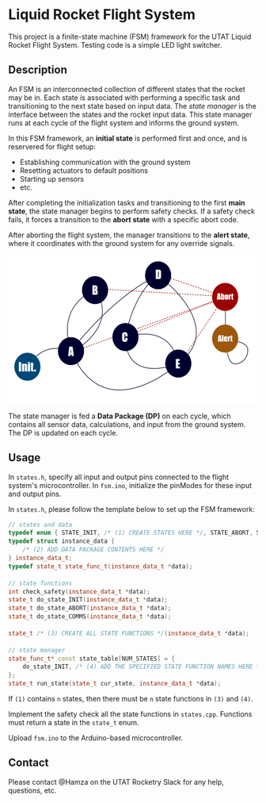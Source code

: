 # Liquid Rocket Flight System

This project is a finite-state machine (FSM) framework for the UTAT Liquid Rocket Flight System.
Testing code is a simple LED light switcher.

## Description

An FSM is an interconnected collection of different states that the rocket may be in. Each state
is associated with performing a specific task and transitioning to the next state based on input data.
The *state manager* is the interface between the states and the rocket input data. This state manager
runs at each cycle of the flight system and informs the ground system.

In this FSM framework, an **initial state** is performed first and once, and is reservered for flight setup:

- Establishing communication with the ground system
- Resetting actuators to default positions
- Starting up sensors
- etc.

After completing the initialization tasks and transitioning to the first **main state**, the state manager
begins to perform safety checks. If a safety check fails, it forces a transition to the **abort state** with a
specific abort code.

After aborting the flight system, the manager transitions to the **alert state**, where it coordinates
with the ground system for any override signals.

<img src="img/fsm-model.png?raw=true" height="300" width="auto">

The state manager is fed a **Data Package (DP)** on each cycle, which contains all sensor data, calculations,
and input from the ground system. The DP is updated on each cycle.

## Usage

In `states.h`, specify all input and output pins connected to the flight system's microcontroller.
In `fsm.ino`, initialize the pinModes for these input and output pins.

In `states.h`, please follow the template below to set up the FSM framework:

```cpp
// states and data
typedef enum { STATE_INIT, /* (1) CREATE STATES HERE */, STATE_ABORT, STATE_COMMS, NUM_STATES } state_t;
typedef struct instance_data {
    /* (2) ADD DATA PACKAGE CONTENTS HERE */
} instance_data_t;
typedef state_t state_func_t(instance_data_t *data);

// state functions
int check_safety(instance_data_t *data);
state_t do_state_INIT(instance_data_t *data);
state_t do_state_ABORT(instance_data_t *data);
state_t do_state_COMMS(instance_data_t *data);

state_t /* (3) CREATE ALL STATE FUNCTIONS */(instance_data_t *data);

// state manager
state_func_t* const state_table[NUM_STATES] = {
    do_state_INIT, /* (4) ADD THE SPECIFIED STATE FUNCTION NAMES HERE */, do_state_ABORT, do_state_COMMS
};
state_t run_state(state_t cur_state, instance_data_t *data);
```

If `(1)` contains `n` states, then there must be `n` state functions in `(3)` and `(4)`.

Implement the safety check all the state functions in `states.cpp`. Functions must return a state in the `state_t` enum.

Upload `fsm.ino` to the Arduino-based microcontroller.

## Contact
Please contact @Hamza on the UTAT Rocketry Slack for any help, questions, etc.
